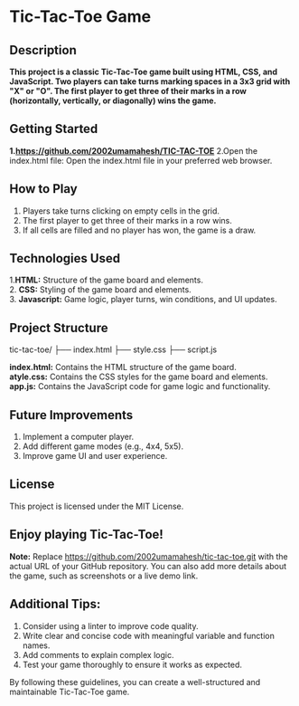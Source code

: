 # Tic-Tac-Toe Game


## Description
**This project is a classic Tic-Tac-Toe game built using HTML, CSS, and JavaScript. Two players can take turns marking spaces in a 3x3 grid with "X" or "O". The first player to get three of their marks in a row (horizontally, vertically, or diagonally) wins the game.**

## Getting Started
**1.https://github.com/2002umamahesh/TIC-TAC-TOE**
2.Open the index.html file: Open the index.html file in your preferred web browser.

## How to Play

1. Players take turns clicking on empty cells in the grid.<br>
2. The first player to get three of their marks in a row wins.<br>
3. If all cells are filled and no player has won, the game is a draw.<br>

## Technologies Used

1.**HTML:** Structure of the game board and elements.<br>
2. **CSS:**  Styling of the game board and elements.<br>
3. **Javascript:** Game logic, player turns, win conditions, and UI updates.<br>

## Project Structure

tic-tac-toe/
├── index.html
├── style.css
├── script.js

**index.html:** Contains the HTML structure of the game board.<br>
**atyle.css:** Contains the CSS styles for the game board and elements.<br>
**app.js:** Contains the JavaScript code for game logic and functionality.<br>

## Future Improvements

1. Implement a computer player.
2. Add different game modes (e.g., 4x4, 5x5).
3. Improve game UI and user experience.

## License

This project is licensed under the MIT License.

## Enjoy playing Tic-Tac-Toe!
**Note:**  Replace https://github.com/2002umamahesh/tic-tac-toe.git with the actual URL of your GitHub repository. You can also add more details about the game, such as screenshots or a live demo link.

## Additional Tips:

1. Consider using a linter to improve code quality.<br>
2. Write clear and concise code with meaningful variable and function names.<br>
3. Add comments to explain complex logic.<br>
4. Test your game thoroughly to ensure it works as expected.<br>

By following these guidelines, you can create a well-structured and maintainable Tic-Tac-Toe game.


